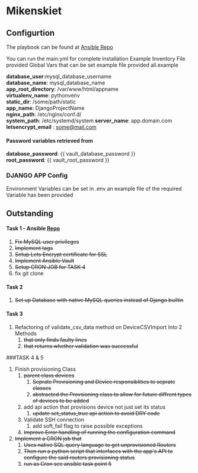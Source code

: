 # Mikenskiet

## Configurtion
The playbook can be found at [Ansible Repo](https://github.com/HGriessel/mk_ansible.git)

You can run the main.yml for complete installation
Example Inventory File provided 
Global Vars that can be set example file provided all.example 

**database_user**:mysql_database_username  
**database_name**: mysql_database_name  
**app_root_directory**: /var/www/html/appname  
**virtualenv_name**: pythonvenv  
**static_dir**:  /some/path/static  
**app_name**: DjangoProjectName  
**nginx_path**: /etc/nginx/conf.d/  
**system_path**: /etc/systemd/system
**server_name**: app.domain.com  
**letsencrypt_email** : some@mail.com

#### Password variables retrieved from 
**database_password**: {{ vault_database_password }}  
**root_password**: {{ vault_root_password }}  

### DJANGO APP Config
Environment Variables can be set in .env an example file of the required Variable has been provided 

## Outstanding

####  Task 1 - Ansible [Repo](https://github.com/HGriessel/mk_ansible.git)

1. ~~Fix MySQL user privileges~~
2. ~~Implement tags~~
3. ~~Setup Lets Encrypt certificate for SSL~~
4. ~~Implement Ansible Vault~~
5. ~~Setup CRON JOB for TASK 4~~
6. fix git clone


#### Task 2
1. ~~Set up Database with native MySQL queries instead of Django builtin~~


#### Task 3
1. Refactoring of validate_csv_data method on DeviceCSVImport Into 2 Methods
    1. ~~that only finds faulty lines~~
    2. ~~that returns whether validation was successful~~

###TASK 4 & 5
1. Finish provisioning Class
    1. ~~parent class devices~~
        1. ~~Seprate Provisioning and Device responsiblities to seprate classes~~
        2. ~~abstracted the Provsioning class to allow for future diffrent types of devices to be added~~  
    2. add api action that provisions device not just set its status
        1. ~~update set_status_true api action to avoid DRY code~~
    3. Validate SSH connection
        1. add soft_fail flag to raise possible exceptions
    4. ~~Improve Error handling of running the configuration command~~
2. ~~Implement a CRON job that~~
    1. ~~Uses native SQL query language to get unprovisioned Routers~~
    2. ~~Then run a python script that interfaces with the app's API to configure the said routers provisioning status~~
    3. ~~run as Cron see ansible task point 5~~
